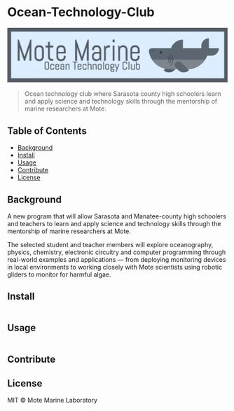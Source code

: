 # Ocean-Technology-Club

![banner](./docs/images/MoteOT.png)

> Ocean technology club where Sarasota county high schoolers learn and apply science and technology skills through the mentorship of marine researchers at Mote.

## Table of Contents

- [Background](#background)
- [Install](#install)
- [Usage](#usage)
- [Contribute](#contribute)
- [License](#license)

## Background
A new program that will allow Sarasota and Manatee-county high schoolers and teachers to learn and apply science and technology skills through the mentorship of marine researchers at Mote.

The selected student and teacher members will explore oceanography, physics, chemistry, electronic circuitry and computer programming through real-world examples and applications — from deploying monitoring devices in local environments to working closely with Mote scientists using robotic gliders to monitor for harmful algae.

## Install

```
```

## Usage

```
```

## Contribute

## License

MIT © Mote Marine Laboratory
